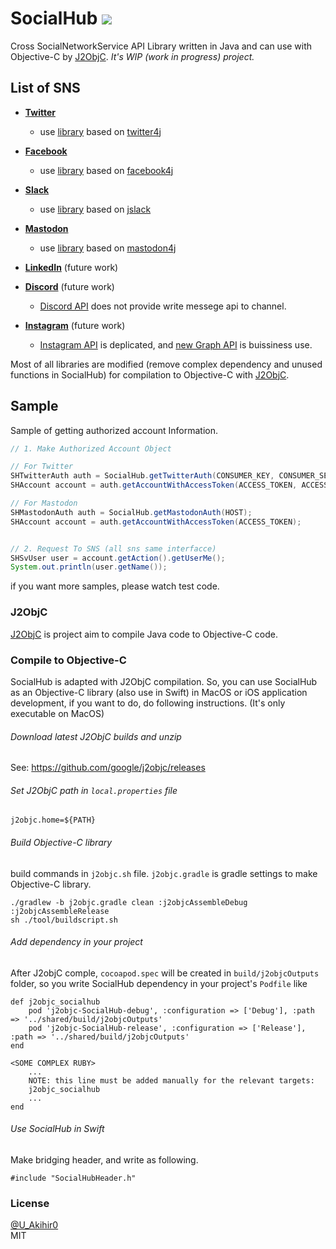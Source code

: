 # SocialHub [![](https://jitpack.io/v/uakihir0/socialhub.svg)](https://jitpack.io/#uakihir0/socialhub)

Cross SocialNetworkService API Library written in Java and can use with Objective-C by [J2ObjC]. *It's WIP (work in progress) project.*

## List of SNS

* [**Twitter**](https://twitter.com/)
  * use [library](https://github.com/uakihir0/twitter4j) based on [twitter4j](https://github.com/yusuke/twitter4j)
* [**Facebook**](https://www.facebook.com/)
  * use [library](https://github.com/uakihir0/facebook4j) based on [facebook4j](https://github.com/roundrop/facebook4j)
* [**Slack**](https://slack.com/)
  * use [library](https://github.com/uakihir0/jslack) based on [jslack](https://github.com/seratch/jslack)
* [**Mastodon**](https://github.com/tootsuite/mastodon)
  * use [library](https://github.com/uakihir0/mastodon4j) based on [mastodon4j](https://github.com/hecateball/mastodon4j)


* [**LinkedIn**]() (future work)

* [**Discord**]() (future work)
  * [Discord API](https://discordapp.com) does not provide write messege api to channel.
* [**Instagram**]() (future work)
  * [Instagram API](https://www.instagram.com/developer/) is deplicated, and [new Graph API](https://developers.facebook.com/products/instagram/) is buissiness use.


Most of all libraries are modified (remove complex dependency and unused functions in SocialHub) for compilation to Objective-C with [J2ObjC].

## Sample
Sample of getting authorized account Information.

```java
// 1. Make Authorized Account Object

// For Twitter
SHTwitterAuth auth = SocialHub.getTwitterAuth(CONSUMER_KEY, CONSUMER_SECRET);
SHAccount account = auth.getAccountWithAccessToken(ACCESS_TOKEN, ACCESS_SECRET);

// For Mastodon
SHMastodonAuth auth = SocialHub.getMastodonAuth(HOST);
SHAccount account = auth.getAccountWithAccessToken(ACCESS_TOKEN);


// 2. Request To SNS (all sns same interfacce)
SHSvUser user = account.getAction().getUserMe();
System.out.println(user.getName());
```

if you want more samples, please watch test code.

### J2ObjC

[J2ObjC] is project aim to compile Java code to Objective-C code.

### Compile to Objective-C
SocialHub is adapted with J2ObjC compilation. So, you can use SocialHub as an Objective-C library (also use in Swift) in MacOS or iOS application development, if you want to do, do following instructions. (It's only executable on MacOS)

###### Download latest J2ObjC builds and unzip
See: https://github.com/google/j2objc/releases

###### Set J2ObjC path in ```local.properties``` file
```shell
j2objc.home=${PATH}
```

###### Build Objective-C library
build commands in ```j2objc.sh``` file. ```j2objc.gradle``` is gradle settings to make Objective-C library.

```shell
./gradlew -b j2objc.gradle clean :j2objcAssembleDebug :j2objcAssembleRelease
sh ./tool/buildscript.sh
```

###### Add dependency in your project
After J2objC comple, ```cocoapod.spec``` will be created in ```build/j2objcOutputs``` folder, so you write SocialHub dependency in your project's ```Podfile``` like

```
def j2objc_socialhub
    pod 'j2objc-SocialHub-debug', :configuration => ['Debug'], :path => '../shared/build/j2objcOutputs'
    pod 'j2objc-SocialHub-release', :configuration => ['Release'], :path => '../shared/build/j2objcOutputs'
end

<SOME COMPLEX RUBY>
    ...
    NOTE: this line must be added manually for the relevant targets:
    j2objc_socialhub
    ...
end
```

###### Use SocialHub in Swift
Make bridging header, and write as following.

```
#include "SocialHubHeader.h"
```

### License
[@U_Akihir0](https://twitter.com/U_AKihir0)  
MIT


  [J2ObjC]: https://developers.google.com/j2objc/
